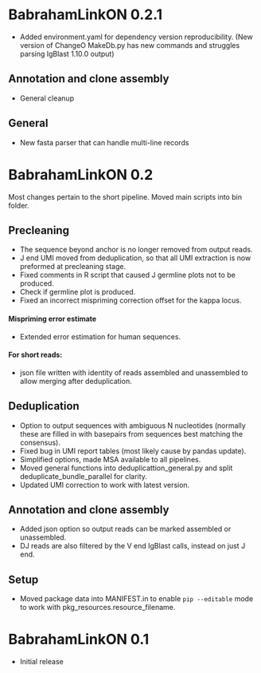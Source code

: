 # BabrahamLinkON 0.2.1

* Added environment.yaml for dependency version reproducibility. (New version of ChangeO MakeDb.py has new commands and struggles parsing IgBlast 1.10.0 output)

## Annotation and clone assembly
* General cleanup

## General
* New fasta parser that can handle multi-line records

# BabrahamLinkON 0.2

Most changes pertain to the short pipeline. Moved main scripts into bin folder.

## Precleaning

* The sequence beyond anchor is no longer removed from output reads.
* J end UMI moved from deduplication, so that all UMI extraction is now preformed at precleaning stage.
* Fixed comments in R script that caused J germline plots not to be produced.
* Check if germline plot is produced.
* Fixed an incorrect mispriming correction offset for the kappa locus.

#### Mispriming error estimate
* Extended error estimation for human sequences.

#### For short reads:
* json file written with identity of reads assembled and unassembled to allow merging after deduplication.

## Deduplication
* Option to output sequences with ambiguous N nucleotides (normally these are filled in with basepairs from sequences best matching the consensus).
* Fixed bug in UMI report tables (most likely cause by pandas update).
* Simplified options, made MSA available to all pipelines.
* Moved general functions into deduplicattion_general.py and split deduplicate_bundle_parallel for clarity.
* Updated UMI correction to work with latest version.

## Annotation and clone assembly
* Added json option so output reads can be marked assembled or unassembled.
* DJ reads are also filtered by the V end IgBlast calls, instead on just J end.

## Setup

* Moved package data into MANIFEST.in to enable `pip --editable` mode to work with pkg_resources.resource_filename.


# BabrahamLinkON 0.1

* Initial release
